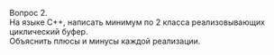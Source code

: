 Вопрос 2.  
На языке С++, написать минимум по 2 класса реализовывающих циклический буфер.  
Объяснить плюсы и минусы каждой реализации.  
